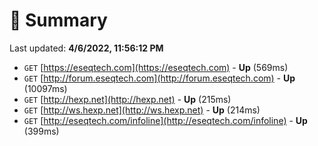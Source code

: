 # 📖 Summary
Last updated: **4/6/2022, 11:56:12 PM**

- `GET` [https://eseqtech.com](https://eseqtech.com) - **Up** (569ms)
- `GET` [http://forum.eseqtech.com](http://forum.eseqtech.com) - **Up** (10097ms)
- `GET` [http://hexp.net](http://hexp.net) - **Up** (215ms)
- `GET` [http://ws.hexp.net](http://ws.hexp.net) - **Up** (214ms)
- `GET` [http://eseqtech.com/infoline](http://eseqtech.com/infoline) - **Up** (399ms)
